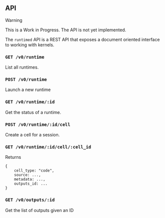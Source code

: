 ## API

> [!WARNING]
> This is a Work in Progress. The API is not yet implemented.

The `runtimed` API is a REST API that exposes a document oriented interface to working with kernels.

### `GET /v0/runtime`

List all runtimes.

### `POST /v0/runtime`

Launch a new runtime

### `GET /v0/runtime/:id`

Get the status of a runtime.

### `POST /v0/runtime/:id/cell`

Create a cell for a session.

### `GET /v0/runtime/:id/cell/:cell_id`

Returns

```
{
    cell_type: "code",
    source: ...,
    metadata: ...,
    outputs_id: ...
}
```

### `GET /v0/outputs/:id`

Get the list of outputs given an ID


